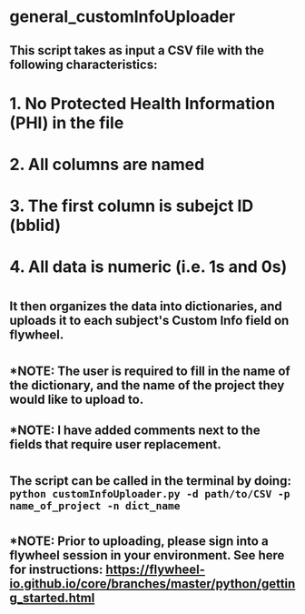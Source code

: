 # general_customInfoUploader

## This script takes as input a CSV file with the following characteristics:
# 1. No Protected Health Information (PHI) in the file
# 2. All columns are named
# 3. The first column is subejct ID (bblid)
# 4. All data is numeric (i.e. 1s and 0s)
#
## It then organizes the data into dictionaries, and uploads it to each subject's Custom Info field on flywheel.
#
## *NOTE: The user is required to fill in the name of the dictionary, and the name of the project they would like to upload to.
## *NOTE: I have added comments next to the fields that require user replacement.
#
## The script can be called in the terminal by doing: ```python customInfoUploader.py -d path/to/CSV -p name_of_project -n dict_name```
#
## *NOTE: Prior to uploading, please sign into a flywheel session in your environment. See here for instructions: https://flywheel-io.github.io/core/branches/master/python/getting_started.html
